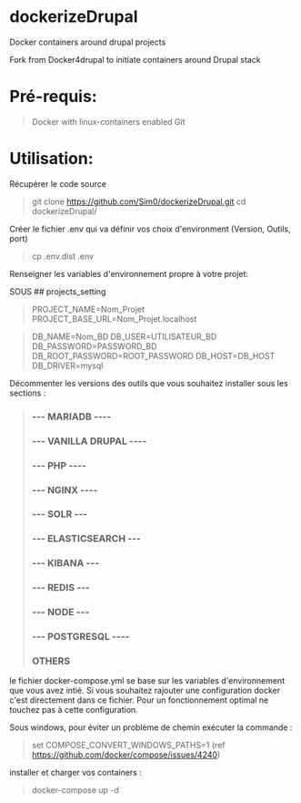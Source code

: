 # dockerizeDrupal
Docker containers around drupal projects

Fork from Docker4drupal to initiate containers around Drupal stack

Pré-requis:
===========
 > Docker with linux-containers enabled
 > Git

Utilisation:
============
Récupérer le code source
  > git clone https://github.com/Sim0/dockerizeDrupal.git
  > cd dockerizeDrupal/

Créer le fichier .env qui va définir vos choix d'environment (Version, Outils, port)
  > cp .env.dist .env

Renseigner les variables d'environnement propre à votre projet:

SOUS ## projects_setting
>PROJECT_NAME=Nom_Projet
>PROJECT_BASE_URL=Nom_Projet.localhost

>DB_NAME=Nom_BD
>DB_USER=UTILISATEUR_BD
>DB_PASSWORD=PASSWORD_BD
>DB_ROOT_PASSWORD=ROOT_PASSWORD
>DB_HOST=DB_HOST
>DB_DRIVER=mysql

Décommenter les versions des outils que vous souhaitez installer sous les sections :
>### --- MARIADB ----
>### --- VANILLA DRUPAL ----
>### --- PHP ----
>### --- NGINX ----
>### --- SOLR ---
>### --- ELASTICSEARCH ---
>### --- KIBANA ---
>### --- REDIS ---
>### --- NODE ---
>### --- POSTGRESQL ----
>### OTHERS

le fichier docker-compose.yml se base sur les variables d'environnement que vous avez intié. Si vous souhaitez rajouter une configuration docker c'est directement dans ce fichier.
Pour un fonctionnement optimal ne touchez pas à cette configuration.

Sous windows, pour éviter un problème de chemin exécuter la commande :
>set COMPOSE_CONVERT_WINDOWS_PATHS=1
(ref https://github.com/docker/compose/issues/4240)

installer et charger vos containers :
> docker-compose up -d
